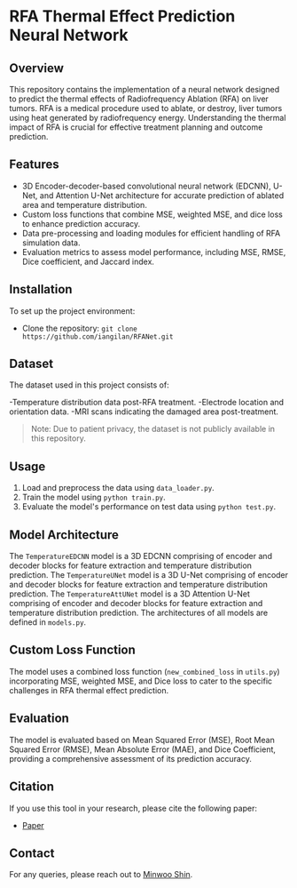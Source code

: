 # RFA Thermal Effect Prediction Neural Network

## Overview
This repository contains the implementation of a neural network designed to predict the thermal effects of Radiofrequency Ablation (RFA) on liver tumors. RFA is a medical procedure used to ablate, or destroy, liver tumors using heat generated by radiofrequency energy. Understanding the thermal impact of RFA is crucial for effective treatment planning and outcome prediction.

## Features
- 3D Encoder-decoder-based convolutional neural network (EDCNN), U-Net, and Attention U-Net architecture for accurate prediction of ablated area and temperature distribution.
- Custom loss functions that combine MSE, weighted MSE, and dice loss to enhance prediction accuracy.
- Data pre-processing and loading modules for efficient handling of RFA simulation data.
- Evaluation metrics to assess model performance, including MSE, RMSE, Dice coefficient, and Jaccard index.

## Installation
To set up the project environment:
- Clone the repository: `git clone https://github.com/iangilan/RFANet.git`

## Dataset
The dataset used in this project consists of:

-Temperature distribution data post-RFA treatment.
-Electrode location and orientation data.
-MRI scans indicating the damaged area post-treatment.

> Note: Due to patient privacy, the dataset is not publicly available in this repository.

## Usage
1. Load and preprocess the data using `data_loader.py`.
2. Train the model using `python train.py`.
3. Evaluate the model's performance on test data using `python test.py`.

## Model Architecture
The `TemperatureEDCNN` model is a 3D EDCNN comprising of encoder and decoder blocks for feature extraction and temperature distribution prediction.
The `TemperatureUNet` model is a 3D U-Net comprising of encoder and decoder blocks for feature extraction and temperature distribution prediction.
The `TemperatureAttUNet` model is a 3D Attention U-Net comprising of encoder and decoder blocks for feature extraction and temperature distribution prediction. 
The architectures of all models are defined in `models.py`.

## Custom Loss Function
The model uses a combined loss function (`new_combined_loss` in `utils.py`) incorporating MSE, weighted MSE, and Dice loss to cater to the specific challenges in RFA thermal effect prediction.

## Evaluation
The model is evaluated based on Mean Squared Error (MSE), Root Mean Squared Error (RMSE), Mean Absolute Error (MAE), and Dice Coefficient, providing a comprehensive assessment of its prediction accuracy.

## Citation
If you use this tool in your research, please cite the following paper:
- [Paper](link-to-paper)

## Contact
For any queries, please reach out to [Minwoo Shin](mjmj0210@gmail.com).
